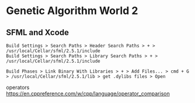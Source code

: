 # Genetic Algorithm World 2

 SFML and Xcode
 ---
```
Build Settings > Search Paths > Header Search Paths > + > /usr/local/Cellar/sfml/2.5.1/include
Build Settings > Search Paths > Library Search Paths > + > /usr/local/Cellar/sfml/2.5.1/include

Build Phases > Link Binary With Libraries > + > Add Files... > cmd + G > /usr/local/Cellar/sfml/2.5.1/lib > get .dylibs files > Open
```

operators
https://en.cppreference.com/w/cpp/language/operator_comparison
